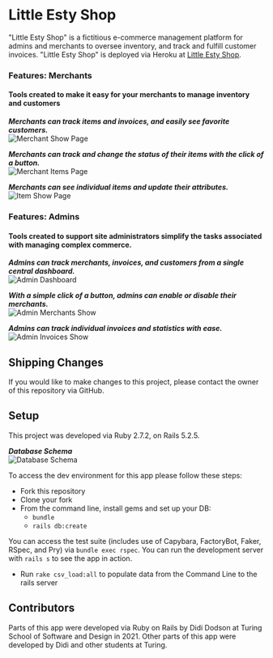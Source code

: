 # Little Esty Shop

"Little Esty Shop" is a fictitious e-commerce management platform for admins and merchants to oversee inventory, and track and fulfill customer invoices. "Little Esty Shop" is deployed via Heroku at [Little Esty Shop](https://stark-castle-51480.herokuapp.com/).

### Features: Merchants
#### Tools created to make it easy for your merchants to manage inventory and customers
**_Merchants can track items and invoices, and easily see favorite customers._**\
![Merchant Show Page](/app/assets/images/merchant_show.png)

**_Merchants can track and change the status of their items with the click of a button._**\
![Merchant Items Page](/app/assets/images/merchant_items_show.png)

**_Merchants can see individual items and update their attributes._**\
![Item Show Page](/app/assets/images/item_show.png)

### Features: Admins
#### Tools created to support site administrators simplify the tasks associated with managing complex commerce.
**_Admins can track merchants, invoices, and customers from a single central dashboard._**\
![Admin Dashboard](/app/assets/images/admin_dashboard.png)

**_With a simple click of a button, admins can enable or disable their merchants._**\
![Admin Merchants Show](/app/assets/images/admin_merchants_show.png)

**_Admins can track individual invoices and statistics with ease._**\
![Admin Invoices Show](/app/assets/images/admin_invoice_show.png)

## Shipping Changes
If you would like to make changes to this project, please contact the owner of this repository via GitHub.

## Setup
This project was developed via Ruby 2.7.2, on Rails 5.2.5.

**_Database Schema_**\
![Database Schema](/app/assets/images/database_schema.png)

To access the dev environment for this app please follow these steps:
* Fork this repository
* Clone your fork
* From the command line, install gems and set up your DB:
    * `bundle`
    * `rails db:create`

You can access the test suite (includes use of Capybara, FactoryBot, Faker, RSpec, and Pry) via `bundle exec rspec`. You can run the development server
with `rails s` to see the app in action.
* Run `rake csv_load:all` to populate data from the Command Line to the rails server

## Contributors
Parts of this app were developed via Ruby on Rails by Didi Dodson at Turing School of Software and Design in 2021. Other parts of this app were developed by Didi and other students at Turing.
